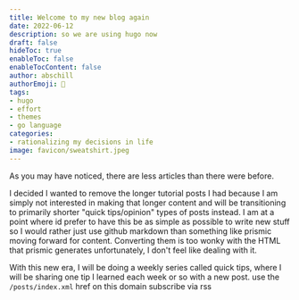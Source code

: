 ```yaml
---
title: Welcome to my new blog again
date: 2022-06-12
description: so we are using hugo now
draft: false
hideToc: true
enableToc: false
enableTocContent: false
author: abschill
authorEmoji: 🤖
tags:
- hugo
- effort
- themes
- go language
categories:
- rationalizing my decisions in life
image: favicon/sweatshirt.jpeg
---
```


As you may have noticed, there are less articles than there were before.

I decided I wanted to remove the longer tutorial posts I had because I am simply not interested in making that longer content and will be transitioning to primarily shorter "quick tips/opinion" types of posts instead. I am at a point where id prefer to have this be as simple as possible to write new stuff so I would rather just use github markdown than something like prismic moving forward for content. Converting them is too wonky with the HTML that prismic generates unfortunately, I don't feel like dealing with it.

With this new era, I will be doing a weekly series called quick tips, where I will be sharing one tip I learned each week or so with a new post. use the `/posts/index.xml` href on this domain subscribe via rss

